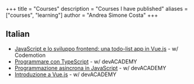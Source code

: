 +++
title = "Courses"
description = "Courses I have published"
aliases = ["courses", "learning"]
author = "Andrea Simone Costa"
+++

## Italian

* [JavaScript e lo sviluppo frontend: una todo-list app in Vue.js](https://www.codemotion.com/learning/tp/javascript-e-lo-sviluppo-front-end-una-todo-list-app-in-vue-js-1000) - w/ Codemotion
* [Programmare con TypeScript](https://devacademy.it/corsi/programmare-con-typescript/) - w/ devACADEMY
* [Programmazione asincrona in JavaScript](https://devacademy.it/corsi/programmazione-asincrona-in-javascript/) - w/ devACADEMY
* [Introduzione a Vue.js](https://devacademy.it/corsi/introduzione-a-vue-js/) - w/ devACADEMY
